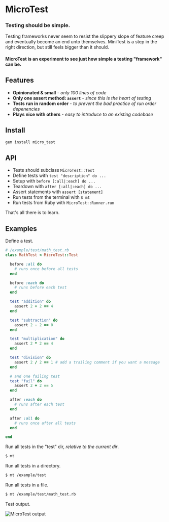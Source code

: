 # MicroTest

### Testing should be simple.

Testing frameworks never seem to resist the slippery slope of feature creep and eventually become an end unto themselves.
MiniTest is a step in the right direction, but still feels bigger than it should.

#### MicroTest is an experiment to see just how simple a testing "framework" can be.

## Features

* __Opinionated & small__ - _only 100 lines of code_
* __Only one assert method: `assert`__ - _since this is the heart of testing_
* __Tests run in random order__ - _to prevent the bad practice of run order depenencies_
* __Plays nice with others__ - _easy to introduce to an existing codebase_

## Install

```bash
gem install micro_test
```

## API

* Tests should subclass `MicroTest::Test`
* Define tests with `test "description" do ...`
* Setup with `before [:all|:each] do ...`
* Teardown with `after [:all|:each] do ...`
* Assert statements with `assert [statement]`
* Run tests from the terminal with `$ mt`
* Run tests from Ruby with `MicroTest::Runner.run`

That's all there is to learn.

## Examples

Define a test.

```ruby
# /example/test/math_test.rb
class MathTest < MicroTest::Test

  before :all do
    # runs once before all tests
  end

  before :each do
    # runs before each test
  end

  test "addition" do
    assert 2 + 2 == 4
  end

  test "subtraction" do
    assert 2 - 2 == 0
  end

  test "multiplication" do
    assert 2 * 2 == 4
  end

  test "division" do
    assert 2 / 2 == 1 # add a trailing comment if you want a message
  end

  # and one failing test
  test "fail" do
    assert 2 + 2 == 5
  end

  after :each do
    # runs after each test
  end

  after :all do
    # runs once after all tests
  end

end
```

Run all tests in the "test" dir, _relative to the current dir_.

```bash
$ mt
```

Run all tests in a directory.

```bash
$ mt /example/test
```

Run all tests in a file.

```bash
$ mt /example/test/math_test.rb
```

Test output.

![MicroTest output](http://hopsoft.github.com/micro_test/images/micro_test.png)
